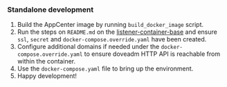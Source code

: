 ### Standalone development

1. Build the AppCenter image by running `build_docker_image` script.
2. Run the steps on `README.md` on the [listener-container-base](https://git.knut.univention.de/univention/customers/dataport/upx/container-listener-base) and ensure `ssl`, `secret` and `docker-compose.override.yaml` have been created.
3. Configure additional domains if needed under the `docker-compose.override.yaml` to ensure doveadm HTTP API is reachable from within the container.
4. Use the `docker-compose.yaml` file to bring up the environment.
5. Happy development!

